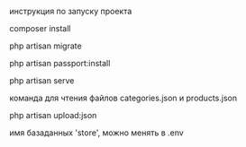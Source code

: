 инструкция по запуску проекта

composer install

php artisan migrate

php artisan passport:install

php artisan serve

команда для чтения файлов categories.json и products.json

php artisan upload:json

имя базаданных 'store', можно менять в .env

